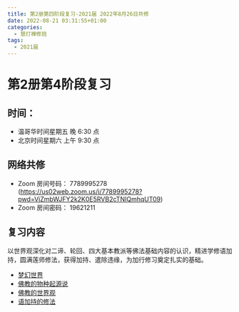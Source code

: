 ```yaml
---
title: 第2册第四阶段复习-2021届 2022年8月26日共修
date: 2022-08-21 03:31:55+01:00
categories:
  - 慧灯禅修班
tags:
  - 2021届
---
```

<!--StartFragment-->

# 第2册第4阶段复习

## 时间：

* 温哥华时间星期五 晚 6:30 点
* 北京时间星期六 上午 9:30 点

## 网络共修

* Zoom 房间号码： 7789995278 (<https://us02web.zoom.us/j/7789995278?pwd=VjZmbWJFY2k2K0E5RVB2cTNIQmhqUT09>)
* Zoom 房间密码： 19621211

## 复习内容

以世界观深化对二谛、轮回、四大基本教派等佛法基础内容的认识，精进学修语加持，圆满莲师修法，获得加持、遣除违缘，为加行修习奠定扎实的基础。

* [梦幻世界](https://www.huidengvan.com/posts/2022-07-18-%E6%A2%A6%E5%B9%BB%E4%B8%96%E7%95%8C%E7%94%9F%E5%91%BD%E8%BD%AE%E5%9B%9E%E7%9A%84%E6%AC%A1%E5%BA%8F-2021%E5%B1%8A-2022%E5%B9%B47%E6%9C%8822%E6%97%A5%E5%85%B1%E4%BF%AE/)
* [佛教的物种起源说](https://www.huidengvan.com/posts/2022-07-26-%E4%BD%9B%E6%95%99%E7%9A%84%E7%89%A9%E7%A7%8D%E8%B5%B7%E6%BA%90%E8%AF%B4-2021%E5%B1%8A-2022%E5%B9%B47%E6%9C%8829%E6%97%A5%E5%85%B1%E4%BF%AE/)
* [佛教的世界观](https://www.huidengvan.com/posts/2022-07-31-%E4%BD%9B%E6%95%99%E7%9A%84%E4%B8%96%E7%95%8C%E8%A7%82-2021%E5%B1%8A-2022%E5%B9%B48%E6%9C%885%E6%97%A5%E5%85%B1%E4%BF%AE/)
* [语加持的修法](https://www.huidengvan.com/posts/2022-07-31-%E8%AF%AD%E5%8A%A0%E6%8C%81%E7%9A%84%E4%BF%AE%E6%B3%95-2021%E5%B1%8A-2022%E5%B9%B48%E6%9C%8812%E6%97%A5%E5%85%B1%E4%BF%AE/)

<!--EndFragment-->